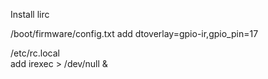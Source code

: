 Install lirc

/boot/firmware/config.txt
add  dtoverlay=gpio-ir,gpio_pin=17

/etc/rc.local  
add  irexec > /dev/null &
